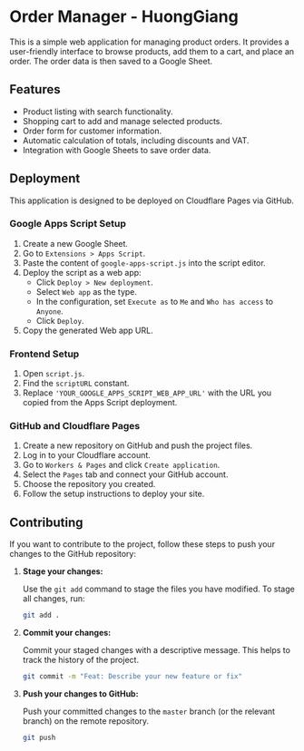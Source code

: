 # Order Manager - HuongGiang

This is a simple web application for managing product orders. It provides a user-friendly interface to browse products, add them to a cart, and place an order. The order data is then saved to a Google Sheet.

## Features

*   Product listing with search functionality.
*   Shopping cart to add and manage selected products.
*   Order form for customer information.
*   Automatic calculation of totals, including discounts and VAT.
*   Integration with Google Sheets to save order data.

## Deployment

This application is designed to be deployed on Cloudflare Pages via GitHub.

### Google Apps Script Setup

1.  Create a new Google Sheet.
2.  Go to `Extensions > Apps Script`.
3.  Paste the content of `google-apps-script.js` into the script editor.
4.  Deploy the script as a web app:
    *   Click `Deploy > New deployment`.
    *   Select `Web app` as the type.
    *   In the configuration, set `Execute as` to `Me` and `Who has access` to `Anyone`.
    *   Click `Deploy`.
5.  Copy the generated Web app URL.

### Frontend Setup

1.  Open `script.js`.
2.  Find the `scriptURL` constant.
3.  Replace `'YOUR_GOOGLE_APPS_SCRIPT_WEB_APP_URL'` with the URL you copied from the Apps Script deployment.

### GitHub and Cloudflare Pages

1.  Create a new repository on GitHub and push the project files.
2.  Log in to your Cloudflare account.
3.  Go to `Workers & Pages` and click `Create application`.
4.  Select the `Pages` tab and connect your GitHub account.
5.  Choose the repository you created.
6.  Follow the setup instructions to deploy your site.

## Contributing

If you want to contribute to the project, follow these steps to push your changes to the GitHub repository:

1.  **Stage your changes:**

    Use the `git add` command to stage the files you have modified. To stage all changes, run:

    ```bash
    git add .
    ```

2.  **Commit your changes:**

    Commit your staged changes with a descriptive message. This helps to track the history of the project.

    ```bash
    git commit -m "Feat: Describe your new feature or fix"
    ```

3.  **Push your changes to GitHub:**

    Push your committed changes to the `master` branch (or the relevant branch) on the remote repository.

    ```bash
    git push
    ```